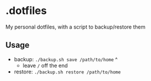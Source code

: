# .dotfiles

My personal dotfiles, with a script to backup/restore them


## Usage

- backup: `./backup.sh save /path/to/home`
					 ^
	- leave `/` off the end
- restore: `./backup.sh restore /path/to/home`
